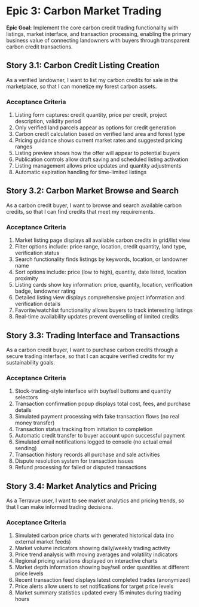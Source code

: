 # Epic 3: Carbon Market Trading

**Epic Goal:** Implement the core carbon credit trading functionality with listings, market interface, and transaction processing, enabling the primary business value of connecting landowners with buyers through transparent carbon credit transactions.

## Story 3.1: Carbon Credit Listing Creation

As a verified landowner,
I want to list my carbon credits for sale in the marketplace,
so that I can monetize my forest carbon assets.

### Acceptance Criteria
1. Listing form captures: credit quantity, price per credit, project description, validity period
2. Only verified land parcels appear as options for credit generation
3. Carbon credit calculation based on verified land area and forest type
4. Pricing guidance shows current market rates and suggested pricing ranges
5. Listing preview shows how the offer will appear to potential buyers
6. Publication controls allow draft saving and scheduled listing activation
7. Listing management allows price updates and quantity adjustments
8. Automatic expiration handling for time-limited listings

## Story 3.2: Carbon Market Browse and Search

As a carbon credit buyer,
I want to browse and search available carbon credits,
so that I can find credits that meet my requirements.

### Acceptance Criteria
1. Market listing page displays all available carbon credits in grid/list view
2. Filter options include: price range, location, credit quantity, land type, verification status
3. Search functionality finds listings by keywords, location, or landowner name
4. Sort options include: price (low to high), quantity, date listed, location proximity
5. Listing cards show key information: price, quantity, location, verification badge, landowner rating
6. Detailed listing view displays comprehensive project information and verification details
7. Favorite/watchlist functionality allows buyers to track interesting listings
8. Real-time availability updates prevent overselling of limited credits

## Story 3.3: Trading Interface and Transactions

As a carbon credit buyer,
I want to purchase carbon credits through a secure trading interface,
so that I can acquire verified credits for my sustainability goals.

### Acceptance Criteria
1. Stock-trading-style interface with buy/sell buttons and quantity selectors
2. Transaction confirmation popup displays total cost, fees, and purchase details
3. Simulated payment processing with fake transaction flows (no real money transfer)
4. Transaction status tracking from initiation to completion
5. Automatic credit transfer to buyer account upon successful payment
6. Simulated email notifications logged to console (no actual email sending)
7. Transaction history records all purchase and sale activities
8. Dispute resolution system for transaction issues
9. Refund processing for failed or disputed transactions

## Story 3.4: Market Analytics and Pricing

As a Terravue user,
I want to see market analytics and pricing trends,
so that I can make informed trading decisions.

### Acceptance Criteria
1. Simulated carbon price charts with generated historical data (no external market feeds)
2. Market volume indicators showing daily/weekly trading activity
3. Price trend analysis with moving averages and volatility indicators
4. Regional pricing variations displayed on interactive charts
5. Market depth information showing buy/sell order quantities at different price levels
6. Recent transaction feed displays latest completed trades (anonymized)
7. Price alerts allow users to set notifications for target price levels
8. Market summary statistics updated every 15 minutes during trading hours

